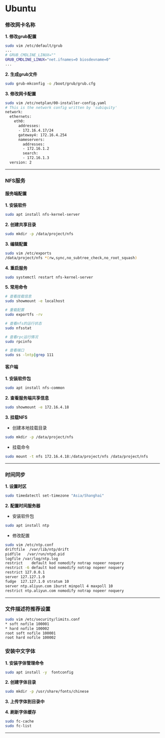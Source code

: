 # Ubuntu


### 修改网卡名称

**1. 修改grub配置**
```bash
sudo vim /etc/default/grub
...
# GRUB_CMDLINE_LINUX="" 
GRUB_CMDLINE_LINUX="net.ifnames=0 biosdevname=0"
...
```

**2. 生成grub文件**
```bash
sudo grub-mkconfig -o /boot/grub/grub.cfg
```

**3. 修改网卡配置**
```bash
sudo vim /etc/netplan/00-installer-config.yaml
# This is the network config written by 'subiquity'
network:
  ethernets:
    eth0:
      addresses:
      - 172.16.4.17/24
      gateway4: 172.16.4.254
      nameservers:
        addresses:
        - 172.16.1.2
        search:
        - 172.16.1.3
  version: 2
```

****

### NFS服务

#### 服务端配置

**1. 安装软件**
```bash
sudo apt install nfs-kernel-server
```

**2. 创建共享目录**
```bash
sudo mkdir -p /data/project/nfs
```

**3. 编辑配置**
```bash
sudo vim /etc/exports
/data/project/nfs *(rw,sync,no_subtree_check,no_root_squash)
```

**4. 重启服务**
```bash
sudo systemctl restart nfs-kernel-server 
```

**5. 常用命令**
```bash
# 查看挂载信息
sudo showmount -e localhost

# 重载配置
sudo exportfs -rv

# 查看nfs的运行状态
sudo nfsstat

# 查看rpc运行情况
sudo rpcinfo

# 查看端口
sudo ss -lntp|grep 111
```

#### 客户端

**1. 安装软件包**
```bash
sudo apt install nfs-common
```

**2. 查看服务端共享信息**
```bash
sudo showmount -e 172.16.4.18
```

**3. 挂载NFS**

- 创建本地挂载目录
```bash
sudo mkdir -p /data/project/nfs
```

- 挂载命令
```bash
sudo mount -t nfs 172.16.4.18:/data/project/nfs /data/project/nfs
```


****


### 时间同步

**1. 设置时区**
```bash
sudo timedatectl set-timezone "Asia/Shanghai"
```

**2. 配置时间服务器**

- 安装软件包
```bash
sudo apt install ntp
```

- 修改配置
```bash
sudo vim /etc/ntp.conf
driftfile  /var/lib/ntp/drift
pidfile   /var/run/ntpd.pid
logfile /var/log/ntp.log
restrict    default kod nomodify notrap nopeer noquery
restrict -6 default kod nomodify notrap nopeer noquery
restrict 127.0.0.1
server 127.127.1.0
fudge  127.127.1.0 stratum 10
server ntp.aliyun.com iburst minpoll 4 maxpoll 10
restrict ntp.aliyun.com nomodify notrap nopeer noquery
```

****


### 文件描述符推荐设置
```bash
sudo vim /etc/security/limits.conf
* soft nofile 100001
* hard nofile 100002
root soft nofile 100001
root hard nofile 100002
```

### 安装中文字体

**1. 安装字体管理命令**
```bash
sudo apt install -y  fontconfig
```

**2. 创建字体目录**
```bash
sudo mkdir -p /usr/share/fonts/chinese
```

**3. 上传字体到目录中**

**4. 刷新字体缓存**
```bash
sudo fc-cache
sudo fc-list
```

****